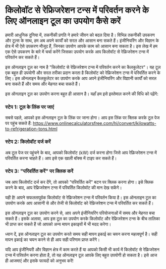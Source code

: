 किलोवॉट से रेफ्रिजरेशन टन्स में परिवर्तन करने के लिए ऑनलाइन टूल का उपयोग कैसे करें
==================================================================================

हमारी आधुनिक दुनिया में, तकनीकी प्रगति ने हमारे जीवन को बदल दिया है। विभिन्न तकनीकी उपकरण और टूल्स के साथ, हम अब अपने कार्यों को सरल और आसान बना सकते हैं। इंजीनियरिंग और विज्ञान के क्षेत्र में भी ऐसे उपकरण मौजूद हैं, जिनका उपयोग आपके काम को आसान बना सकता है। इस लेख में हम एक ऐसे उपकरण के बारे में चर्चा करेंगे जिसका उपयोग करके आप किलोवॉट से रेफ्रिजरेशन टन्स में परिवर्तन कर सकते हैं।

इस ऑनलाइन टूल का नाम है "किलोवॉट से रेफ्रिजरेशन टन्स में परिवर्तन करने का कैलकुलेटर"। यह टूल एक बहुत ही उपयोगी और सरल तरीका प्रदान करता है किलोवॉट को रेफ्रिजरेशन टन्स में परिवर्तित करने के लिए। इस ऑनलाइन कैलकुलेटर का उपयोग करके आप अपने इंजीनियरिंग और विज्ञानी कार्यों को सरल बना सकते हैं और समय और मेहनत बचा सकते हैं।

इस ऑनलाइन टूल का उपयोग करना बहुत ही आसान है। यहाँ हम इसे इस्तेमाल करने की विधि को पढ़ेंगे:

### स्टेप 1: टूल के लिंक पर जाएं

सबसे पहले, आपको इस ऑनलाइन टूल के लिंक पर जाना होगा। आप इस लिंक पर क्लिक करके टूल पेज पर पहुंच सकते हैं: <https://www.onlinecalculatorsfree.com/hi/convert/kilowatts-to-refrigeration-tons.html>

### स्टेप 2: किलोवॉट दर्ज करें

अब टूल पेज पर पहुंचने के बाद, आपको किलोवॉट (kW) दर्ज करना होगा जिसे आप रेफ्रिजरेशन टन्स में परिवर्तित करना चाहते हैं। आप इसे एक खाली बॉक्स में टाइप कर सकते हैं।

### स्टेप 3: "परिवर्तित करें" पर क्लिक करें

जब आप किलोवॉट दर्ज कर देंगे, तो आपको "परिवर्तित करें" बटन पर क्लिक करना होगा। इसे क्लिक करने के बाद, आप रेफ्रिजरेशन टन्स में परिवर्तित किलोवॉट की मान देख सकेंगे।

यही है! आपने सफलतापूर्वक किलोवॉट से रेफ्रिजरेशन टन्स में परिवर्तन किया है। इस ऑनलाइन टूल का उपयोग करके आप आसानी से और तेजी से किलोवॉट को रेफ्रिजरेशन टन्स में परिवर्तित कर सकते हैं।

इस ऑनलाइन टूल का उपयोग करने से, आप अपने इंजीनियरिंग परियोजनाओं में समय और मेहनत बचा सकते हैं। इसके अलावा, आप इस टूल का उपयोग करके किलोवॉट और रेफ्रिजरेशन टन्स के बीच तालिका भी प्राप्त कर सकते हैं जो आपको अन्य मापन इकाइयों में भी मदद करेगा।

ध्यान दें, इस ऑनलाइन टूल का उपयोग करते समय सही मापन इकाई का चयन करना महत्वपूर्ण है। सही मापन इकाई का चयन करने से ही आप सही परिणाम प्राप्त करेंगे।

यदि आप इंजीनियरी और विज्ञान क्षेत्र में काम करते हैं या आपको किसी भी कार्य में किलोवॉट से रेफ्रिजरेशन टन्स में परिवर्तन करना होता है, तो यह ऑनलाइन टूल आपके लिए बहुत उपयोगी हो सकता है। इसे आज ही आजमाएं और इसके फायदों को अनुभव करें!